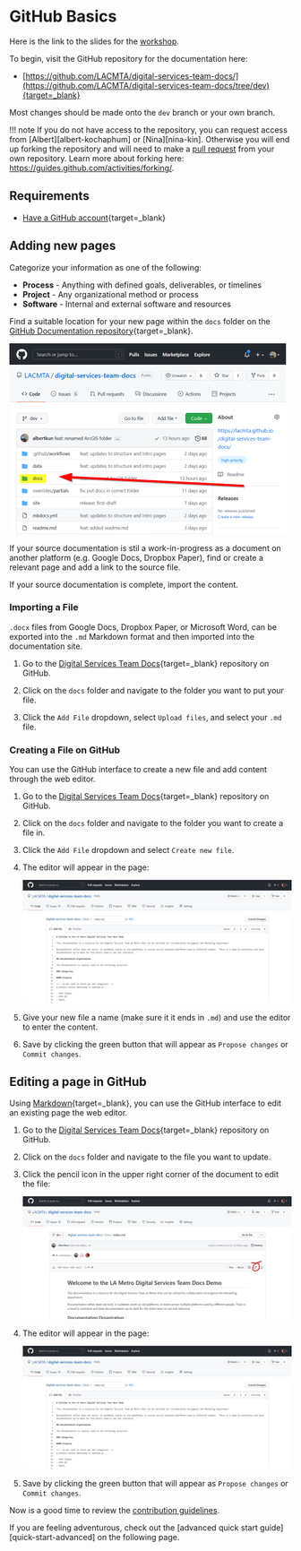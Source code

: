 # GitHub Basics

Here is the link to the slides for the [workshop](./media/workshop9_10_21.pdf).

To begin, visit the GitHub repository for the documentation here:

 - [https://github.com/LACMTA/digital-services-team-docs/](https://github.com/LACMTA/digital-services-team-docs/tree/dev){target=_blank}

Most changes should be made onto the `dev` branch or your own branch.

!!! note
    If you do not have access to the repository, you can request access from [Albert][albert-kochaphum] or [Nina][nina-kin]. Otherwise you will end up forking the repository and will need to make a [pull request](https://docs.github.com/en/github/collaborating-with-pull-requests/proposing-changes-to-your-work-with-pull-requests/about-pull-requests) from your own repository. Learn more about forking here:
    https://guides.github.com/activities/forking/.

## Requirements

- [Have a GitHub account](https://github.com/){target=_blank}

## Adding new pages

Categorize your information as one of the following:

- **Process** - Anything with defined goals, deliverables, or timelines
- **Project** - Any organizational method or process
- **Software** - Internal and external software and resources

Find a suitable location for your new page within the `docs` folder on the [GitHub Documentation repository](https://github.com/LACMTA/digital-services-team-docs/){target=_blank}.

![Location of the docs folder](media/docs_folder.png)

If your source documentation is stil a work-in-progress as a document on another platform (e.g. Google Docs, Dropbox Paper), find or create a relevant page and add a link to the source file.

If your source documentation is complete, import the content.

### Importing a File

`.docx` files from Google Docs, Dropbox Paper, or Microsoft Word, can be exported into the `.md` Markdown format and then imported into the documentation site.

1. Go to the [Digital Services Team Docs](https://github.com/LACMTA/digital-services-team-docs.git){target=_blank} repository on GitHub.

2. Click on the `docs` folder and navigate to the folder you want to put your file.

3. Click the `Add File` dropdown, select `Upload files`, and select your `.md` file.

### Creating a File on GitHub

You can use the GitHub interface to create a new file and add content through the web editor.

1. Go to the [Digital Services Team Docs](https://github.com/LACMTA/digital-services-team-docs.git){target=_blank} repository on GitHub.

2. Click on the `docs` folder and navigate to the folder you want to create a file in.

3. Click the `Add File` dropdown and select `Create new file`.

4. The editor will appear in the page:

    ![GitHub editor](./media/github-editor.jpg)

5. Give your new file a name (make sure it it ends in `.md`) and use the editor to enter the content.

6. Save by clicking the green button that will appear as `Propose changes` or `Commit changes`.

## Editing a page in GitHub

Using [Markdown](https://guides.github.com/features/mastering-markdown/#what){target=_blank}, you can use the GitHub interface to edit an existing page the web editor.

1. Go to the [Digital Services Team Docs](https://github.com/LACMTA/digital-services-team-docs.git){target=_blank} repository on GitHub.

2. Click on the `docs` folder and navigate to the file you want to update.

3. Click the pencil icon in the upper right corner of the document to edit the file:

    ![edit icon on GitHub](./media/github-edit-icon.jpg)

4. The editor will appear in the page:

    ![GitHub editor](./media/github-editor.jpg)

5. Save by clicking the green button that will appear as `Propose changes` or `Commit changes`.

Now is a good time to review the [contribution guidelines](quick-start-advanced.md).

If you are feeling adventurous, check out the [advanced quick start guide][quick-start-advanced] on the following page.
